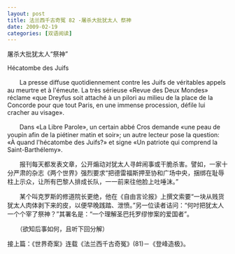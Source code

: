 ```yaml
---
layout: post
title: 法兰西千古奇冤 82 -屠杀大批犹太人 祭神
date: 2009-02-19
categories: [双语阅读]  
---
```


屠杀大批犹太人“祭神”

Hécatombe des Juifs



　　La presse diffuse quotidiennement contre les Juifs de véritables appels au meurtre et à l'émeute. La très sérieuse «Revue des Deux Mondes» réclame «que Dreyfus soit attaché à un pilori au milieu de la place de la Concorde pour que tout Paris, en une immense procession, défile lui cracher au visage».

　　Dans «La Libre Parole», un certain abbé Cros demande «une peau de youpin afin de la piétiner matin et soir»; un autre lecteur pose la question: «À quand l'hécatombe des Juifs?» et signe «Un patriote qui comprend la Saint-Barthélemy».



　　报刊每天都发表文章，公开煽动对犹太人寻衅闹事或干脆杀害。譬如，一家十分严肃的杂志《两个世界》强烈要求“把德雷福斯押至协和广场中央，捆绑在耻辱柱上示众，让所有巴黎人排成长队，一一前来往他脸上吐唾沫。”

　　某个叫克罗斯的修道院长更绝，他在《自由言论报》上撰文索要“一块从贱货犹太人肉体剥下来的皮，以便早晚践踏、泄愤。”另一位读者诘问：“何吋把犹太人一个个宰了祭神？”其署名是：“一个理解圣巴托罗缪惨案的爱国者”。



　　（欲知后事如何，且听下回分解）

接上篇：《世界奇案》连载《法兰西千古奇冤》(81)－《登峰造极》。
